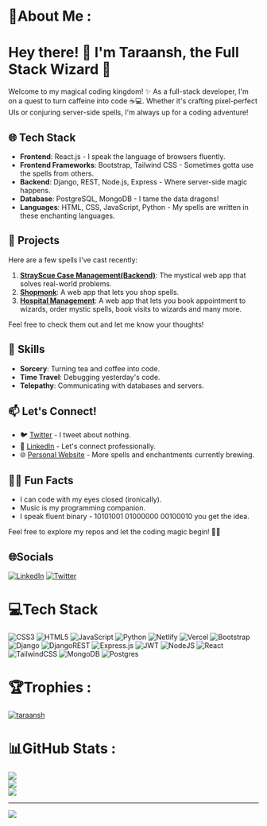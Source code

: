 # 💫About Me :
# Hey there! 👋 I'm Taraansh, the Full Stack Wizard 🚀

Welcome to my magical coding kingdom! ✨ As a full-stack developer, I'm on a quest to turn caffeine into code ☕💻. Whether it's crafting pixel-perfect UIs or conjuring server-side spells, I'm always up for a coding adventure!

## 🌐 Tech Stack

- **Frontend**: React.js - I speak the language of browsers fluently.
- **Frontend Frameworks**: Bootstrap, Tailwind CSS - Sometimes gotta use the spells from others.
- **Backend**: Django, REST, Node.js, Express - Where server-side magic happens.
- **Database**: PostgreSQL, MongoDB - I tame the data dragons!
- **Languages**: HTML, CSS, JavaScript, Python - My spells are written in these enchanting languages.

## 🚀 Projects

Here are a few spells I've cast recently:

1. **[StrayScue Case Management(Backend)](#)**: The mystical web app that solves real-world problems.
2. **[Shopmonk](#)**: A web app that lets you shop spells.
3. **[Hospital Management](#)**: A web app that lets you book appointment to wizards, order mystic spells, book visits to wizards and many more.

Feel free to check them out and let me know your thoughts!

## 🤹 Skills

- **Sorcery**: Turning tea and coffee into code.
- **Time Travel**: Debugging yesterday's code.
- **Telepathy**: Communicating with databases and servers.

## 📫 Let's Connect!

- 🐦 [Twitter](https://twitter.com/taraansh11) - I tweet about nothing.
- 💼 [LinkedIn](www.linkedin.com/in/taraansh-nandwani-12a303247) - Let's connect professionally.
- 🌐 [Personal Website](https://taraansh-portfolio.vercel.app/) - More spells and enchantments currently brewing.

## 🧙‍♂️ Fun Facts

- I can code with my eyes closed (ironically).
- Music is my programming companion.
- I speak fluent binary - 10101001 01000000 00100010 you get the idea.

Feel free to explore my repos and let the coding magic begin! 🔮✨

## 🌐Socials
[![LinkedIn](https://img.shields.io/badge/LinkedIn-%230077B5.svg?logo=linkedin&logoColor=white)](https://linkedin.com/in/www.linkedin.com/in/taraansh-nandwani-12a303247) [![Twitter](https://img.shields.io/badge/Twitter-%231DA1F2.svg?logo=Twitter&logoColor=white)](https://twitter.com/https://twitter.com/taraansh11) 

# 💻Tech Stack
![CSS3](https://img.shields.io/badge/css3-%231572B6.svg?style=flat&logo=css3&logoColor=white) ![HTML5](https://img.shields.io/badge/html5-%23E34F26.svg?style=flat&logo=html5&logoColor=white) ![JavaScript](https://img.shields.io/badge/javascript-%23323330.svg?style=flat&logo=javascript&logoColor=%23F7DF1E) ![Python](https://img.shields.io/badge/python-3670A0?style=flat&logo=python&logoColor=ffdd54) ![Netlify](https://img.shields.io/badge/netlify-%23000000.svg?style=flat&logo=netlify&logoColor=#00C7B7) ![Vercel](https://img.shields.io/badge/vercel-%23000000.svg?style=flat&logo=vercel&logoColor=white) ![Bootstrap](https://img.shields.io/badge/bootstrap-%23563D7C.svg?style=flat&logo=bootstrap&logoColor=white) ![Django](https://img.shields.io/badge/django-%23092E20.svg?style=flat&logo=django&logoColor=white) ![DjangoREST](https://img.shields.io/badge/DJANGO-REST-ff1709?style=flat&logo=django&logoColor=white&color=ff1709&labelColor=gray) ![Express.js](https://img.shields.io/badge/express.js-%23404d59.svg?style=flat&logo=express&logoColor=%2361DAFB) ![JWT](https://img.shields.io/badge/JWT-black?style=flat&logo=JSON%20web%20tokens) ![NodeJS](https://img.shields.io/badge/node.js-6DA55F?style=flat&logo=node.js&logoColor=white) ![React](https://img.shields.io/badge/react-%2320232a.svg?style=flat&logo=react&logoColor=%2361DAFB) ![TailwindCSS](https://img.shields.io/badge/tailwindcss-%2338B2AC.svg?style=flat&logo=tailwind-css&logoColor=white) ![MongoDB](https://img.shields.io/badge/MongoDB-%234ea94b.svg?style=flat&logo=mongodb&logoColor=white) ![Postgres](https://img.shields.io/badge/postgres-%23316192.svg?style=flat&logo=postgresql&logoColor=white)

# 🏆Trophies :
<p align="left"> <a href="https://github.com/ryo-ma/github-profile-trophy"><img src="https://github-profile-trophy.vercel.app/?username=taraansh" alt="taraansh" /></a> </p>

# 📊GitHub Stats :
![](https://github-readme-stats.vercel.app/api?username=Taraansh&theme=radical&hide_border=false&include_all_commits=false&count_private=false)<br/>
![](https://github-readme-streak-stats.herokuapp.com/?user=Taraansh&theme=radical&hide_border=false)<br/>
![](https://github-readme-stats.vercel.app/api/top-langs/?username=Taraansh&theme=radical&hide_border=false&include_all_commits=false&count_private=false&layout=compact)

---
[![](https://visitcount.itsvg.in/api?id=Taraansh&icon=0&color=0)](https://visitcount.itsvg.in)
